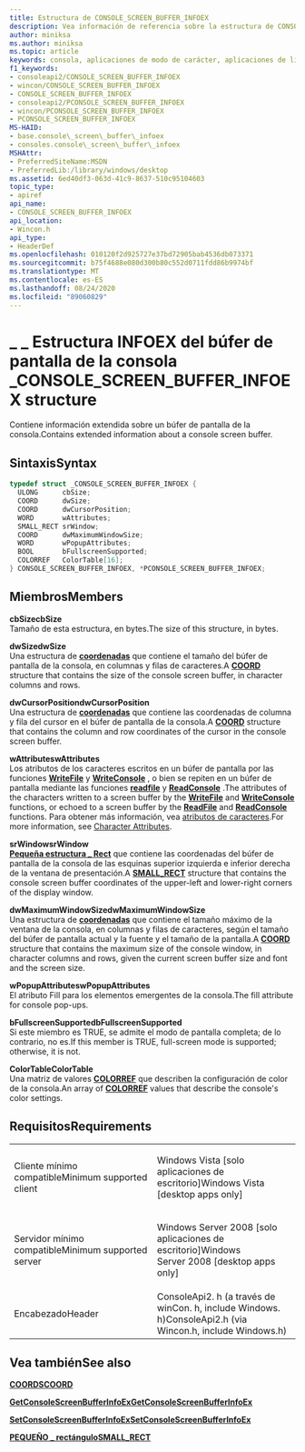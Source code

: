 ```yaml
---
title: Estructura de CONSOLE_SCREEN_BUFFER_INFOEX
description: Vea información de referencia sobre la estructura de CONSOLE_SCREEN_BUFFER_INFOEX, que contiene información extendida sobre un búfer de pantalla de la consola.
author: miniksa
ms.author: miniksa
ms.topic: article
keywords: consola, aplicaciones de modo de carácter, aplicaciones de línea de comandos, aplicaciones de terminal, API de consola
f1_keywords:
- consoleapi2/CONSOLE_SCREEN_BUFFER_INFOEX
- wincon/CONSOLE_SCREEN_BUFFER_INFOEX
- CONSOLE_SCREEN_BUFFER_INFOEX
- consoleapi2/PCONSOLE_SCREEN_BUFFER_INFOEX
- wincon/PCONSOLE_SCREEN_BUFFER_INFOEX
- PCONSOLE_SCREEN_BUFFER_INFOEX
MS-HAID:
- base.console\_screen\_buffer\_infoex
- consoles.console\_screen\_buffer\_infoex
MSHAttr:
- PreferredSiteName:MSDN
- PreferredLib:/library/windows/desktop
ms.assetid: 6ed40df3-063d-41c9-8637-510c95104603
topic_type:
- apiref
api_name:
- CONSOLE_SCREEN_BUFFER_INFOEX
api_location:
- Wincon.h
api_type:
- HeaderDef
ms.openlocfilehash: 010120f2d925727e37bd72905bab4536db073371
ms.sourcegitcommit: b75f4688e080d300b80c552d0711fdd86b9974bf
ms.translationtype: MT
ms.contentlocale: es-ES
ms.lasthandoff: 08/24/2020
ms.locfileid: "89060829"
---
```

# <a name="console_screen_buffer_infoex-structure"></a><span data-ttu-id="19621-104">\_ \_ Estructura INFOEX del búfer de pantalla de la consola \_</span><span class="sxs-lookup"><span data-stu-id="19621-104">CONSOLE\_SCREEN\_BUFFER\_INFOEX structure</span></span>


<span data-ttu-id="19621-105">Contiene información extendida sobre un búfer de pantalla de la consola.</span><span class="sxs-lookup"><span data-stu-id="19621-105">Contains extended information about a console screen buffer.</span></span>

<a name="syntax"></a><span data-ttu-id="19621-106">Sintaxis</span><span class="sxs-lookup"><span data-stu-id="19621-106">Syntax</span></span>
------

```C
typedef struct _CONSOLE_SCREEN_BUFFER_INFOEX {
  ULONG      cbSize;
  COORD      dwSize;
  COORD      dwCursorPosition;
  WORD       wAttributes;
  SMALL_RECT srWindow;
  COORD      dwMaximumWindowSize;
  WORD       wPopupAttributes;
  BOOL       bFullscreenSupported;
  COLORREF   ColorTable[16];
} CONSOLE_SCREEN_BUFFER_INFOEX, *PCONSOLE_SCREEN_BUFFER_INFOEX;
```

<a name="members"></a><span data-ttu-id="19621-107">Miembros</span><span class="sxs-lookup"><span data-stu-id="19621-107">Members</span></span>
-------

<span data-ttu-id="19621-108">**cbSize**</span><span class="sxs-lookup"><span data-stu-id="19621-108">**cbSize**</span></span>  
<span data-ttu-id="19621-109">Tamaño de esta estructura, en bytes.</span><span class="sxs-lookup"><span data-stu-id="19621-109">The size of this structure, in bytes.</span></span>

<span data-ttu-id="19621-110">**dwSize**</span><span class="sxs-lookup"><span data-stu-id="19621-110">**dwSize**</span></span>  
<span data-ttu-id="19621-111">Una estructura de [**coordenadas**](coord-str.md) que contiene el tamaño del búfer de pantalla de la consola, en columnas y filas de caracteres.</span><span class="sxs-lookup"><span data-stu-id="19621-111">A [**COORD**](coord-str.md) structure that contains the size of the console screen buffer, in character columns and rows.</span></span>

<span data-ttu-id="19621-112">**dwCursorPosition**</span><span class="sxs-lookup"><span data-stu-id="19621-112">**dwCursorPosition**</span></span>  
<span data-ttu-id="19621-113">Una estructura de [**coordenadas**](coord-str.md) que contiene las coordenadas de columna y fila del cursor en el búfer de pantalla de la consola.</span><span class="sxs-lookup"><span data-stu-id="19621-113">A [**COORD**](coord-str.md) structure that contains the column and row coordinates of the cursor in the console screen buffer.</span></span>

<span data-ttu-id="19621-114">**wAttributes**</span><span class="sxs-lookup"><span data-stu-id="19621-114">**wAttributes**</span></span>  
<span data-ttu-id="19621-115">Los atributos de los caracteres escritos en un búfer de pantalla por las funciones [**WriteFile**](https://msdn.microsoft.com/library/windows/desktop/aa365747) y [**WriteConsole**](writeconsole.md) , o bien se repiten en un búfer de pantalla mediante las funciones [**readfile**](https://msdn.microsoft.com/library/windows/desktop/aa365467) y [**ReadConsole**](readconsole.md) .</span><span class="sxs-lookup"><span data-stu-id="19621-115">The attributes of the characters written to a screen buffer by the [**WriteFile**](https://msdn.microsoft.com/library/windows/desktop/aa365747) and [**WriteConsole**](writeconsole.md) functions, or echoed to a screen buffer by the [**ReadFile**](https://msdn.microsoft.com/library/windows/desktop/aa365467) and [**ReadConsole**](readconsole.md) functions.</span></span> <span data-ttu-id="19621-116">Para obtener más información, vea [atributos de caracteres](console-screen-buffers.md#_win32_font_attributes).</span><span class="sxs-lookup"><span data-stu-id="19621-116">For more information, see [Character Attributes](console-screen-buffers.md#_win32_font_attributes).</span></span>

<span data-ttu-id="19621-117">**srWindow**</span><span class="sxs-lookup"><span data-stu-id="19621-117">**srWindow**</span></span>  
<span data-ttu-id="19621-118">[**Pequeña estructura \_ Rect**](small-rect-str.md) que contiene las coordenadas del búfer de pantalla de la consola de las esquinas superior izquierda e inferior derecha de la ventana de presentación.</span><span class="sxs-lookup"><span data-stu-id="19621-118">A [**SMALL\_RECT**](small-rect-str.md) structure that contains the console screen buffer coordinates of the upper-left and lower-right corners of the display window.</span></span>

<span data-ttu-id="19621-119">**dwMaximumWindowSize**</span><span class="sxs-lookup"><span data-stu-id="19621-119">**dwMaximumWindowSize**</span></span>  
<span data-ttu-id="19621-120">Una estructura de [**coordenadas**](coord-str.md) que contiene el tamaño máximo de la ventana de la consola, en columnas y filas de caracteres, según el tamaño del búfer de pantalla actual y la fuente y el tamaño de la pantalla.</span><span class="sxs-lookup"><span data-stu-id="19621-120">A [**COORD**](coord-str.md) structure that contains the maximum size of the console window, in character columns and rows, given the current screen buffer size and font and the screen size.</span></span>

<span data-ttu-id="19621-121">**wPopupAttributes**</span><span class="sxs-lookup"><span data-stu-id="19621-121">**wPopupAttributes**</span></span>  
<span data-ttu-id="19621-122">El atributo Fill para los elementos emergentes de la consola.</span><span class="sxs-lookup"><span data-stu-id="19621-122">The fill attribute for console pop-ups.</span></span>

<span data-ttu-id="19621-123">**bFullscreenSupported**</span><span class="sxs-lookup"><span data-stu-id="19621-123">**bFullscreenSupported**</span></span>  
<span data-ttu-id="19621-124">Si este miembro es TRUE, se admite el modo de pantalla completa; de lo contrario, no es.</span><span class="sxs-lookup"><span data-stu-id="19621-124">If this member is TRUE, full-screen mode is supported; otherwise, it is not.</span></span>

<span data-ttu-id="19621-125">**ColorTable**</span><span class="sxs-lookup"><span data-stu-id="19621-125">**ColorTable**</span></span>  
<span data-ttu-id="19621-126">Una matriz de valores [**COLORREF**](https://msdn.microsoft.com/library/windows/desktop/dd183449) que describen la configuración de color de la consola.</span><span class="sxs-lookup"><span data-stu-id="19621-126">An array of [**COLORREF**](https://msdn.microsoft.com/library/windows/desktop/dd183449) values that describe the console's color settings.</span></span>

<a name="requirements"></a><span data-ttu-id="19621-127">Requisitos</span><span class="sxs-lookup"><span data-stu-id="19621-127">Requirements</span></span>
------------

<table>
<colgroup>
<col width="50%" />
<col width="50%" />
</colgroup>
<tbody>
<tr class="odd">
<td><p><span data-ttu-id="19621-128">Cliente mínimo compatible</span><span class="sxs-lookup"><span data-stu-id="19621-128">Minimum supported client</span></span></p></td>
<td><p><span data-ttu-id="19621-129">Windows Vista [solo aplicaciones de escritorio]</span><span class="sxs-lookup"><span data-stu-id="19621-129">Windows Vista [desktop apps only]</span></span></p></td>
</tr>
<tr class="even">
<td><p><span data-ttu-id="19621-130">Servidor mínimo compatible</span><span class="sxs-lookup"><span data-stu-id="19621-130">Minimum supported server</span></span></p></td>
<td><p><span data-ttu-id="19621-131">Windows Server 2008 [solo aplicaciones de escritorio]</span><span class="sxs-lookup"><span data-stu-id="19621-131">Windows Server 2008 [desktop apps only]</span></span></p></td>
</tr>
<tr class="odd">
<td><p><span data-ttu-id="19621-132">Encabezado</span><span class="sxs-lookup"><span data-stu-id="19621-132">Header</span></span></p></td>
<td><span data-ttu-id="19621-133">ConsoleApi2. h (a través de winCon. h, include Windows. h)</span><span class="sxs-lookup"><span data-stu-id="19621-133">ConsoleApi2.h (via Wincon.h, include Windows.h)</span></span></td>
</tr>
</tbody>
</table>

## <a name="span-idsee_alsospansee-also"></a><span data-ttu-id="19621-134"><span id="see_also"></span>Vea también</span><span class="sxs-lookup"><span data-stu-id="19621-134"><span id="see_also"></span>See also</span></span>


[<span data-ttu-id="19621-135">**COORDS**</span><span class="sxs-lookup"><span data-stu-id="19621-135">**COORD**</span></span>](coord-str.md)

[<span data-ttu-id="19621-136">**GetConsoleScreenBufferInfoEx**</span><span class="sxs-lookup"><span data-stu-id="19621-136">**GetConsoleScreenBufferInfoEx**</span></span>](getconsolescreenbufferinfoex.md)

[<span data-ttu-id="19621-137">**SetConsoleScreenBufferInfoEx**</span><span class="sxs-lookup"><span data-stu-id="19621-137">**SetConsoleScreenBufferInfoEx**</span></span>](setconsolescreenbufferinfoex.md)

[<span data-ttu-id="19621-138">**PEQUEÑO \_ rectángulo**</span><span class="sxs-lookup"><span data-stu-id="19621-138">**SMALL\_RECT**</span></span>](small-rect-str.md)

 

 




